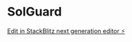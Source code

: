 # SolGuard

[Edit in StackBlitz next generation editor ⚡️](https://stackblitz.com/~/github.com/Abdoulmerlic/SolGuard)